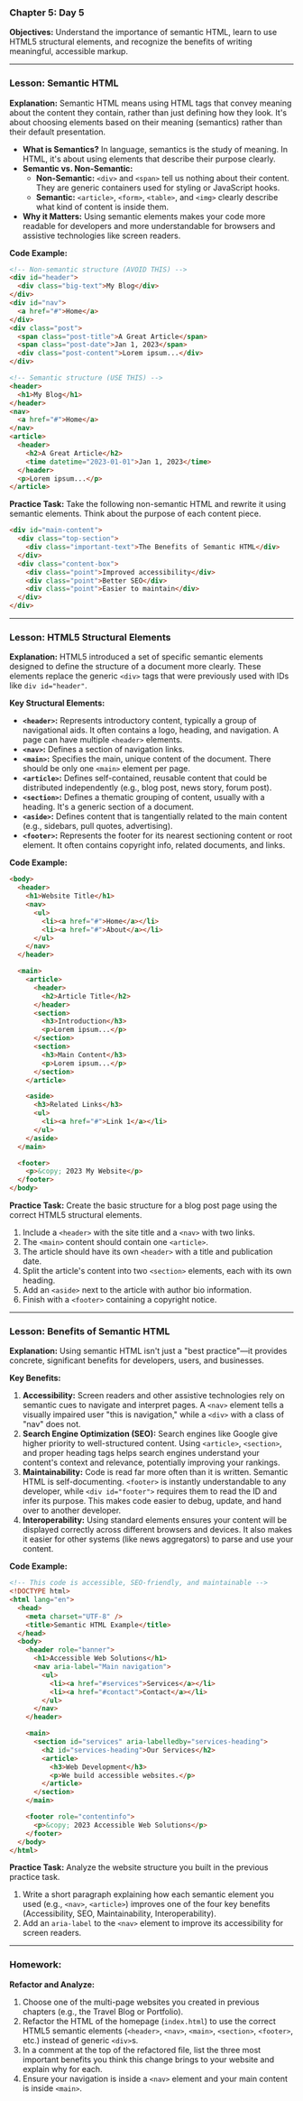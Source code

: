 ### **Chapter 5: Day 5**

**Objectives:** Understand the importance of semantic HTML, learn to use HTML5 structural elements, and recognize the benefits of writing meaningful, accessible markup.

---

### **Lesson: Semantic HTML**

**Explanation:**
Semantic HTML means using HTML tags that convey meaning about the content they contain, rather than just defining how they look. It's about choosing elements based on their meaning (semantics) rather than their default presentation.

- **What is Semantics?** In language, semantics is the study of meaning. In HTML, it's about using elements that describe their purpose clearly.
- **Semantic vs. Non-Semantic:**
  - **Non-Semantic:** `<div>` and `<span>` tell us nothing about their content. They are generic containers used for styling or JavaScript hooks.
  - **Semantic:** `<article>`, `<form>`, `<table>`, and `<img>` clearly describe what kind of content is inside them.
- **Why it Matters:** Using semantic elements makes your code more readable for developers and more understandable for browsers and assistive technologies like screen readers.

**Code Example:**

```html
<!-- Non-semantic structure (AVOID THIS) -->
<div id="header">
  <div class="big-text">My Blog</div>
</div>
<div id="nav">
  <a href="#">Home</a>
</div>
<div class="post">
  <span class="post-title">A Great Article</span>
  <span class="post-date">Jan 1, 2023</span>
  <div class="post-content">Lorem ipsum...</div>
</div>

<!-- Semantic structure (USE THIS) -->
<header>
  <h1>My Blog</h1>
</header>
<nav>
  <a href="#">Home</a>
</nav>
<article>
  <header>
    <h2>A Great Article</h2>
    <time datetime="2023-01-01">Jan 1, 2023</time>
  </header>
  <p>Lorem ipsum...</p>
</article>
```

**Practice Task:**
Take the following non-semantic HTML and rewrite it using semantic elements. Think about the purpose of each content piece.

```html
<div id="main-content">
  <div class="top-section">
    <div class="important-text">The Benefits of Semantic HTML</div>
  </div>
  <div class="content-box">
    <div class="point">Improved accessibility</div>
    <div class="point">Better SEO</div>
    <div class="point">Easier to maintain</div>
  </div>
</div>
```

---

### **Lesson: HTML5 Structural Elements**

**Explanation:**
HTML5 introduced a set of specific semantic elements designed to define the structure of a document more clearly. These elements replace the generic `<div>` tags that were previously used with IDs like `div id="header"`.

**Key Structural Elements:**

- **`<header>`:** Represents introductory content, typically a group of navigational aids. It often contains a logo, heading, and navigation. A page can have multiple `<header>` elements.
- **`<nav>`:** Defines a section of navigation links.
- **`<main>`:** Specifies the main, unique content of the document. There should be only one `<main>` element per page.
- **`<article>`:** Defines self-contained, reusable content that could be distributed independently (e.g., blog post, news story, forum post).
- **`<section>`:** Defines a thematic grouping of content, usually with a heading. It's a generic section of a document.
- **`<aside>`:** Defines content that is tangentially related to the main content (e.g., sidebars, pull quotes, advertising).
- **`<footer>`:** Represents the footer for its nearest sectioning content or root element. It often contains copyright info, related documents, and links.

**Code Example:**

```html
<body>
  <header>
    <h1>Website Title</h1>
    <nav>
      <ul>
        <li><a href="#">Home</a></li>
        <li><a href="#">About</a></li>
      </ul>
    </nav>
  </header>

  <main>
    <article>
      <header>
        <h2>Article Title</h2>
      </header>
      <section>
        <h3>Introduction</h3>
        <p>Lorem ipsum...</p>
      </section>
      <section>
        <h3>Main Content</h3>
        <p>Lorem ipsum...</p>
      </section>
    </article>

    <aside>
      <h3>Related Links</h3>
      <ul>
        <li><a href="#">Link 1</a></li>
      </ul>
    </aside>
  </main>

  <footer>
    <p>&copy; 2023 My Website</p>
  </footer>
</body>
```

**Practice Task:**
Create the basic structure for a blog post page using the correct HTML5 structural elements.

1.  Include a `<header>` with the site title and a `<nav>` with two links.
2.  The `<main>` content should contain one `<article>`.
3.  The article should have its own `<header>` with a title and publication date.
4.  Split the article's content into two `<section>` elements, each with its own heading.
5.  Add an `<aside>` next to the article with author bio information.
6.  Finish with a `<footer>` containing a copyright notice.

---

### **Lesson: Benefits of Semantic HTML**

**Explanation:**
Using semantic HTML isn't just a "best practice"—it provides concrete, significant benefits for developers, users, and businesses.

**Key Benefits:**

1.  **Accessibility:** Screen readers and other assistive technologies rely on semantic cues to navigate and interpret pages. A `<nav>` element tells a visually impaired user "this is navigation," while a `<div>` with a class of "nav" does not.
2.  **Search Engine Optimization (SEO):** Search engines like Google give higher priority to well-structured content. Using `<article>`, `<section>`, and proper heading tags helps search engines understand your content's context and relevance, potentially improving your rankings.
3.  **Maintainability:** Code is read far more often than it is written. Semantic HTML is self-documenting. `<footer>` is instantly understandable to any developer, while `<div id="footer">` requires them to read the ID and infer its purpose. This makes code easier to debug, update, and hand over to another developer.
4.  **Interoperability:** Using standard elements ensures your content will be displayed correctly across different browsers and devices. It also makes it easier for other systems (like news aggregators) to parse and use your content.

**Code Example:**

```html
<!-- This code is accessible, SEO-friendly, and maintainable -->
<!DOCTYPE html>
<html lang="en">
  <head>
    <meta charset="UTF-8" />
    <title>Semantic HTML Example</title>
  </head>
  <body>
    <header role="banner">
      <h1>Accessible Web Solutions</h1>
      <nav aria-label="Main navigation">
        <ul>
          <li><a href="#services">Services</a></li>
          <li><a href="#contact">Contact</a></li>
        </ul>
      </nav>
    </header>

    <main>
      <section id="services" aria-labelledby="services-heading">
        <h2 id="services-heading">Our Services</h2>
        <article>
          <h3>Web Development</h3>
          <p>We build accessible websites.</p>
        </article>
      </section>
    </main>

    <footer role="contentinfo">
      <p>&copy; 2023 Accessible Web Solutions</p>
    </footer>
  </body>
</html>
```

**Practice Task:**
Analyze the website structure you built in the previous practice task.

1.  Write a short paragraph explaining how each semantic element you used (e.g., `<nav>`, `<article>`) improves one of the four key benefits (Accessibility, SEO, Maintainability, Interoperability).
2.  Add an `aria-label` to the `<nav>` element to improve its accessibility for screen readers.

---

### **Homework:**

**Refactor and Analyze:**

1.  Choose one of the multi-page websites you created in previous chapters (e.g., the Travel Blog or Portfolio).
2.  Refactor the HTML of the homepage (`index.html`) to use the correct HTML5 semantic elements (`<header>`, `<nav>`, `<main>`, `<section>`, `<footer>`, etc.) instead of generic `<div>`s.
3.  In a comment at the top of the refactored file, list the three most important benefits you think this change brings to your website and explain why for each.
4.  Ensure your navigation is inside a `<nav>` element and your main content is inside `<main>`.
